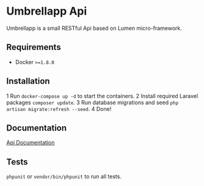 # Umbrellapp Api

Umbrellapp is a small RESTful Api based on Lumen micro-framework.

## Requirements
- Docker `>=1.8.0`

## Installation

1 Run `docker-compose up -d` to start the containers.
2 Install required Laravel packages `composer update`.
3 Run database migrations and seed `php artisan migrate:refresh --seed`.
4 Done!

## Documentation

[Api Documentation](https://documenter.getpostman.com/view/846499/umbrellapp-api/6YtybNP)

## Tests

`phpunit` or `vendor/bin/phpunit` to run all tests.
